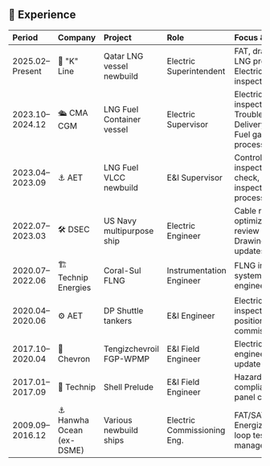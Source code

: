 ## 🧰 Experience

| Period         | Company                    | Project                          | Role                          | Focus & Scope                                                                                                                                                                             |
|:---------------|:---------------------------|:---------------------------------|:------------------------------|:------------------------------------------------------------------------------------------------------------------------------------------------------------------------------------------|
| 2025.02–Present| 🚢 "K" Line                | Qatar LNG vessel newbuild        | Electric Superintendent       | FAT, drawing approval, LNG process test, Electrical QA/QC inspection, I/O test                                                                                                            |
| 2023.10–2024.12| 🛳️ CMA CGM                  | LNG Fuel Container vessel        | Electric Supervisor           | Electrical QA/QC inspection, Troubleshooting, Delivery management, Fuel gas handling process confirmation                                                                                 |
| 2023.04–2023.09| ⚓ AET                     | LNG Fuel VLCC newbuild           | E&I Supervisor                | Control panel inspection, Interface check, Quality inspection, Fuel gas process confirmation                                                                                              |
| 2022.07–2023.03| 🛠️ DSEC                   | US Navy multipurpose ship        | Electric Engineer             | Cable routing optimization, 3D model review and update, Drawing/documentation updates                                                                                                     |
| 2020.07–2022.06| 🏗️ Technip Energies         | Coral-Sul FLNG                   | Instrumentation Engineer      | FLNG instrumentation system design, Field engineering                                                                                                                                     |
| 2020.04–2020.06| ⚙️ AET                     | DP Shuttle tankers               | E&I Engineer                  | Electrical QA/QC inspection, Dynamic positioning system commissioning                                                                                                                     |
| 2017.10–2020.04| 🧰 Chevron                 | Tengizchevroil FGP-WPMP          | E&I Field Engineer            | Electrical field engineering, Drawing update                                                                                                                                              |
| 2017.01–2017.09| 🧪 Technip                 | Shell Prelude                    | E&I Field Engineer            | Hazardous area compliance, LV/MV panel check                                                                                                                                              |
| 2009.09–2016.12| ⚓ Hanwha Ocean (ex-DSME)   | Various newbuild ships           | Electric Commissioning Eng.   | FAT/SAT, Sea trial, Energization, Relay & loop test, Project management                                                                                                                   |
